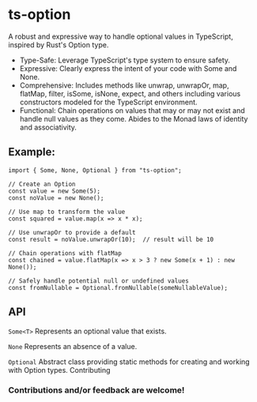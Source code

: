 # ts-option
A robust and expressive way to handle optional values in TypeScript, inspired by Rust's Option type.
 
  * Type-Safe: Leverage TypeScript's type system to ensure safety.
  * Expressive: Clearly express the intent of your code with Some and None.
  * Comprehensive: Includes methods like unwrap, unwrapOr, map, flatMap, filter, isSome, isNone, expect, and others including various constructors modeled for the TypeScript environment.
  * Functional: Chain operations on values that may or may not exist and handle null values as they come. Abides to the Monad laws of identity and associativity.


## Example:

```
import { Some, None, Optional } from "ts-option";

// Create an Option
const value = new Some(5);
const noValue = new None();

// Use map to transform the value
const squared = value.map(x => x * x);

// Use unwrapOr to provide a default
const result = noValue.unwrapOr(10);  // result will be 10

// Chain operations with flatMap
const chained = value.flatMap(x => x > 3 ? new Some(x + 1) : new None());

// Safely handle potential null or undefined values
const fromNullable = Optional.fromNullable(someNullableValue);
```

## API

`Some<T>`
Represents an optional value that exists.

`None`
Represents an absence of a value.

`Optional`
Abstract class providing static methods for creating and working with Option types.
Contributing

### Contributions and/or feedback are welcome! 
